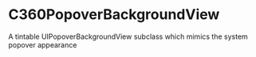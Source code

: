 C360PopoverBackgroundView
=========================

A tintable UIPopoverBackgroundView subclass which mimics the system popover appearance
